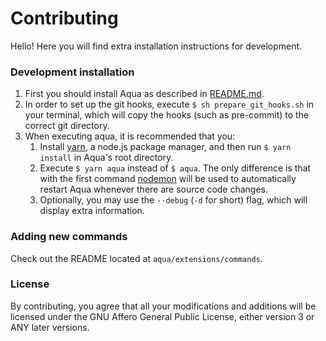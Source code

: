 # Contributing
Hello! Here you will find extra installation instructions for development.

### Development installation
1. First you should install Aqua as described in [README.md](README.md).
2. In order to set up the git hooks, execute `$ sh prepare_git_hooks.sh` in your
terminal, which will copy the hooks (such as pre-commit) to the correct git directory.
3. When executing aqua, it is recommended that you:
    1. Install [yarn](https://yarnpkg.com/), a node.js package manager, and
    then run `$ yarn install` in Aqua's root directory.
    2. Execute `$ yarn aqua` instead of `$ aqua`. The only difference is that
    with the first command [nodemon](https://github.com/remy/nodemon) will be
    used to automatically restart Aqua whenever there are source code changes.
    3. Optionally, you may use the `--debug` (`-d` for short) flag, which will
    display extra information.

### Adding new commands
Check out the README located at `aqua/extensions/commands`.

### License
By contributing, you agree that all your modifications and additions will be
licensed under the GNU Affero General Public License, either version 3 or
ANY later versions.
